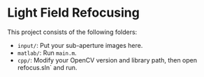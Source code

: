 # Light Field Refocusing

This project consists of the following folders:

- `input/`: Put your sub-aperture images here.
- `matlab/`: Run `main.m`.
- `cpp/`: Modify your OpenCV version and library path, then open refocus.sln` and run.

